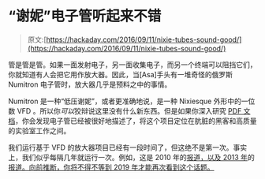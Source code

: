 # “谢妮”电子管听起来不错

> 原文:[https://hackaday.com/2016/09/11/nixie-tubes-sound-good/](https://hackaday.com/2016/09/11/nixie-tubes-sound-good/)

管是管是管。如果一面发射电子，另一面收集电子，而另一个终端可以阻挡它们，你就知道有人会把它用作放大器。因此，当[Asa]手头有一堆奇怪的俄罗斯 Numitron 电子管时，放大器几乎是预料之中的事情。

Numitron 是一种“低压谢妮”，或者更准确地说，是一种 Nixiesque 外形中的一位数 VFD 。所以你*可以*狡辩说这里没有什么新东西。但是如果你深入研究 [PDF 文档](http://vivamyrevolutionmusic.com/knowledgecenter/090716/NumitronAsAmplifier.pdf)，你会发现电子管已经被很好地描述了，将这个项目定位在肮脏的黑客和高质量的实验室工作之间。

我们运行基于 VFD 的放大器项目已经有一段时间了，但这绝不是第一次。事实上，我们似乎每隔几年就运行一次。例如，这是 2010 年的[报道，以及 2013 年](http://hackaday.com/2010/04/22/vfd-as-a-sound-amplifier/)的[报道。向前推断，你将不得不等到 2019 年才能再次看到这个话题。](http://hackaday.com/2013/11/09/vfd-display-becomes-an-amplifier/)